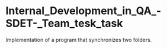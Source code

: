 # Internal_Development_in_QA_-SDET-_Team_tesk_task
Implementation of a program that synchronizes two folders.
